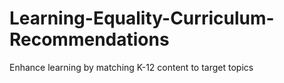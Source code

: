 # Learning-Equality-Curriculum-Recommendations
Enhance learning by matching K-12 content to target topics
